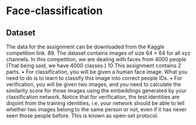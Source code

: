 # Face-classification
## Dataset
The data for the assignment can be downloaded from the Kaggle competition link. 89. The dataset contains
images of size 64 × 64 for all xyz channels. In this competition, we are dealing with faces from 4000 people
(That being said, we have 4000 classes.) 10
This assignment contains 2 parts.
• For classification, you will be given a human face image. What you need to do is to learn to classify
this image into correct people IDs.
• For verification, you will be given two images, and you need to calculate the similarity score for those
images using the embeddings generated by your classification network. Notice that for verification, the
test identities are disjoint from the training identities, i.e. your network should be able to tell whether
two images belong to the same person or not, even if it has never seen those people before. This is
known as open-set protocol.
